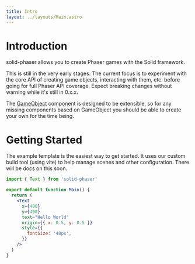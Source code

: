 ```yaml
---
title: Intro
layout: ../layouts/Main.astro
---
```


# Introduction

solid-phaser allows you to create Phaser games with the Solid framework.

This is still in the very early stages. The current focus is to experiment with the core API of creating game objects, interacting with them, etc. before going for full Phaser API coverage. Expect breaking changes without warning while it's still in 0.x.x.

The [GameObject](/components/game-object) component is designed to be extensible, so for any missing components based on GameObject you should be able to create your own for the time being.

# Getting Started

The example template is the easiest way to get started. It uses our custom build tool (using vite) to help manage scenes and other configuration. There will be docs on this soon.

```jsx codesandbox=solid-phaser
import { Text } from 'solid-phaser'

export default function Main() {
  return (
    <Text
      x={400}
      y={400}
      text="Hello World"
      origin={{ x: 0.5, y: 0.5 }}
      style={{
        fontSize: '48px',
      }}
    />
  )
}
```
